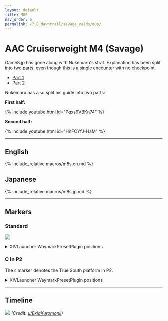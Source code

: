 ```yaml
---
layout: default
title: M8S
nav_order: 6
permalink: /7.0_dawntrail/savage_raids/m8s/
---
```


# AAC Cruiserweight M4 (Savage)

Game8.jp has gone along with Nukemaru's strat. Explanation has been split into two
parts, even though this is a single encounter with no checkpoint.

- [Part 1](https://game8.jp/ff14/681843)
- [Part 2](https://game8.jp/ff14/681846)

Nukemaru has also split his guide into two parts:

**First half:**

{% include youtube.html id="Pqxs9VBKn74" %}

**Second half:**

{% include youtube.html id="HnFCYfJ-HaM" %}

---

## English

{% include_relative macros/m8s.en.md %}

## Japanese

{% include_relative macros/m8s.jp.md %}

---

## Markers

### Standard

![]({{site.baseurl}}/images/7.0_dawntrail/m8s/markers.jpg)
<details markdown=block>
<summary>XIVLauncher WaymarkPresetPlugin positions</summary>

```json
{
  "Name":"M8S",
  "MapID":1026,
  "A":{"X":100.0,"Y":0.0,"Z":89.2,"ID":0,"Active":true},
  "B":{"X":110.8,"Y":0.0,"Z":100.0,"ID":1,"Active":true},
  "C":{"X":100.0,"Y":0.0,"Z":110.8,"ID":2,"Active":true},
  "D":{"X":89.2,"Y":0.0,"Z":100.0,"ID":3,"Active":true},
  "One":{"X":92.363,"Y":0.0,"Z":92.363,"ID":4,"Active":true},
  "Two":{"X":107.637,"Y":0.0,"Z":92.363,"ID":5,"Active":true},
  "Three":{"X":107.637,"Y":0.0,"Z":107.637,"ID":6,"Active":true},
  "Four":{"X":92.363,"Y":0.0,"Z":107.637,"ID":7,"Active":true}
}
```

</details>

### C in P2

The `C` marker denotes the True South platform in P2.

<details markdown=block>
<summary>XIVLauncher WaymarkPresetPlugin positions</summary>

```json
{
  "Name":"M8S (C in P2)",
  "MapID":1026,
  "A":{"X":100.0,"Y":0.0,"Z":89.2,"ID":0,"Active":true},
  "B":{"X":110.8,"Y":0.0,"Z":100.0,"ID":1,"Active":true},
  "C":{"X":100.0,"Y":-150.0,"Z":117.5,"ID":2,"Active":true},
  "D":{"X":89.2,"Y":0.0,"Z":100.0,"ID":3,"Active":true},
  "One":{"X":92.363,"Y":0.0,"Z":92.363,"ID":4,"Active":true},
  "Two":{"X":107.637,"Y":0.0,"Z":92.363,"ID":5,"Active":true},
  "Three":{"X":107.637,"Y":0.0,"Z":107.637,"ID":6,"Active":true},
  "Four":{"X":92.363,"Y":0.0,"Z":107.637,"ID":7,"Active":true}
}
```

</details>

---

## Timeline

![](https://lh3.googleusercontent.com/pw/AP1GczPTjyeP9Ef5LVcMUp_XufrE5V-6durmYTTvUlUN9Vkv_x86sYnZ2-iBwHY4wfeLFlZpRlcGHvyMoHxL58ovKqO6sj-R91yBfTFIu44-NdAvHStP4fd6jLP8xaCmwiHvcfikx8OqAVXyLDSLeACilAc1=w1597-h911-s-no-gm?authuser=0)
*(Credit: [u/ExiaKuromonji](https://www.reddit.com/r/ffxiv/comments/1jrkbbt/spoiler_72_m8s_timeline/))*

<script data-goatcounter="https://xivjpraids.goatcounter.com/count"
        async src="//gc.zgo.at/count.js"></script>
